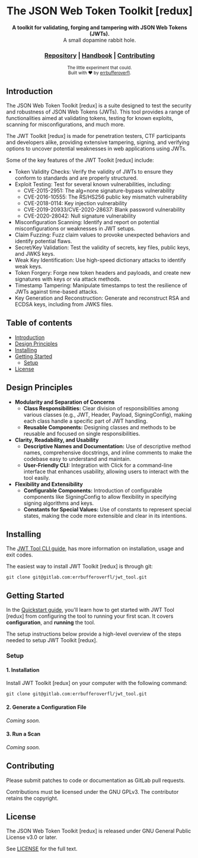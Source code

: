 <h1 align="center">The JSON Web Token Toolkit [redux]</h1>

<div align="center">
</div>
<div align="center">
<strong>A toolkit for validating, forging and tampering with JSON Web Tokens (JWTs).</strong>
</div>
<div align="center">
A small dopamine rabbit hole.
</div>

<div align="center">
<h3>
<a href="https://gitlab.com/errbufferoverfl/jwt_tool/">Repository</a>
<span> | </span>
<a href="https://gitlab.com/errbufferoverfl/jwt_tool/-/wikis/introduction">Handbook</a>
<span> | </span>
<a href="#contributing">Contributing</a>
</h3>
</div>

<div align="center">
<sub>The little experiment that could.<br>Built with ❤︎ by
<a href="https://genericsocialmediapage.com/@errbufferoverfl">errbufferoverfl</a>.
</sub>
</div>

## Introduction

The JSON Web Token Toolkit [redux] is a suite designed to test the security and robustness of JSON Web Tokens (JWTs). This tool provides a range of functionalities aimed at validating tokens, testing for known exploits, scanning for misconfigurations, and much more.

The JWT Toolkit [redux] is made for penetration testers, CTF participants and developers alike, providing extensive tampering, signing, and verifying options to uncover potential weaknesses in web applications using JWTs.

Some of the key features of the JWT Toolkit [redux] include:

* Token Validity Checks: Verify the validity of JWTs to ensure they conform to standards and are properly structured.
* Exploit Testing: Test for several known vulnerabilities, including:
  * CVE-2015-2951: The alg=none signature-bypass vulnerability
  * CVE-2016-10555: The RS/HS256 public key mismatch vulnerability
  * CVE-2018-0114: Key injection vulnerability
  * CVE-2019-20933/CVE-2020-28637: Blank password vulnerability
  * CVE-2020-28042: Null signature vulnerability
* Misconfiguration Scanning: Identify and report on potential misconfigurations or weaknesses in JWT setups.
* Claim Fuzzing: Fuzz claim values to provoke unexpected behaviors and identify potential flaws.
* Secret/Key Validation: Test the validity of secrets, key files, public keys, and JWKS keys.
* Weak Key Identification: Use high-speed dictionary attacks to identify weak keys.
* Token Forgery: Forge new token headers and payloads, and create new signatures with keys or via attack methods.
* Timestamp Tampering: Manipulate timestamps to test the resilience of JWTs against time-based attacks.
* Key Generation and Reconstruction: Generate and reconstruct RSA and ECDSA keys, including from JWKS files.

## Table of contents

- [Introduction](#introduction)
- [Design Principles](#design-principles)
- [Installing](#installing)
- [Getting Started](#getting-started)
  - [Setup](#setup)
- [License](#license)

## Design Principles

* **Modularity and Separation of Concerns**
  * **Class Responsibilities:** Clear division of responsibilities among various classes (e.g., JWT, Header, Payload, SigningConfig), making each class handle a specific part of JWT handling.
  * **Reusable Components:** Designing classes and methods to be reusable and focused on single responsibilities.
* **Clarity, Readability, and Usability**
  * **Descriptive Names and Documentation:** Use of descriptive method names, comprehensive docstrings, and inline comments to make the codebase easy to understand and maintain.
  * **User-Friendly CLI:** Integration with Click for a command-line interface that enhances usability, allowing users to interact with the tool easily.
* **Flexibility and Extensibility**
  * **Configurable Components:** Introduction of configurable components like SigningConfig to allow flexibility in specifying signing algorithms and keys.
  * **Constants for Special Values:** Use of constants to represent special states, making the code more extensible and clear in its intentions.

## Installing

The [JWT Tool CLI guide](https://gitlab.com/errbufferoverfl/jwt_tool/-/wikis/jwt-tool-cli), has more information on installation, usage and exit codes.

The easiest way to install JWT Toolkit [redux] is through git:

```shell
git clone git@gitlab.com:errbufferoverfl/jwt_tool.git
```

## Getting Started

In the [Quickstart guide](https://gitlab.com/errbufferoverfl/jwt_tool/-/wikis/introduction/quickstart), you'll learn how to get started with JWT Tool [redux] from configuring the tool to running your first scan. It covers **configuration**, and **running** the tool.

The setup instructions below provide a high-level overview of the steps needed to setup JWT Toolkit [redux].

### Setup

#### 1. Installation

Install JWT Toolkit [redux] on your computer with the following command:

```shell
git clone git@gitlab.com:errbufferoverfl/jwt_tool.git
```

#### 2. Generate a Configuration File

_Coming soon._

#### 3. Run a Scan

_Coming soon._


## Contributing

Please submit patches to code or documentation as GitLab pull requests.

Contributions must be licensed under the GNU GPLv3. The contributor retains the copyright.

## License

The JSON Web Token Toolkit [redux] is released under GNU General Public License v3.0 or later.

See [LICENSE](LICENSE) for the full text.